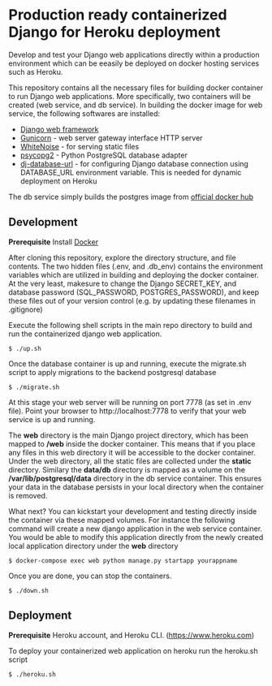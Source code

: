 # Production ready containerized Django for Heroku deployment

Develop and test your Django web applications directly within a production environment which can be eeasily be deployed on docker hosting services such as Heroku.

This repository contains all the necessary files for building docker container to run Django web applications. More specifically, two containers will be created (web service, and db service). In building the docker image for web service, the following softwares are installed:

* [Django web framework](https://www.djangoproject.com)
* [Gunicorn](https://gunicorn.org) - web server gateway interface HTTP server
* [WhiteNoise](https://github.com/evansd/whitenoise) - for serving static files
* [psycopg2](https://pypi.org/project/psycopg2/) - Python PostgreSQL database adapter
* [dj-database-url](https://pypi.org/project/dj-database-url/) - for configuring Django database connection using DATABASE_URL environment variable. This is needed for dynamic deployment on Heroku

The db service simply builds the postgres image from [official docker hub](https://hub.docker.com/_/postgres)

## Development

**Prerequisite** Install [Docker](https://www.docker.com)

After cloning this repository, explore the directory structure, and file contents. The two hidden files (.env, and .db_env) contains the environment variables which are  utilized in building and deploying the docker container. At the very least, makesure to change the Django SECRET_KEY, and database password (SQL_PASSWORD, POSTGRES_PASSWORD), and keep these files out of your version control (e.g. by updating these filenames in .gitignore) 

Execute the following shell scripts in the main repo directory to build and run the containerized django web application.

```console
$ ./up.sh
```
Once the database container is up and running, execute the migrate.sh script to apply migrations to the backend postgresql database

```console
$ ./migrate.sh
```

At this stage your web server will be running on port 7778 (as set in .env file). Point your browser to http://localhost:7778 to verify that your web service is up and running.

The **web** directory is the main Django project directory, which has been mapped to **/web** inside the docker container. This means that if you place any files in this web directory it will be accessible to the docker container. Under the web directory, all the static files are collected under the **static** directory.
Similary the **data/db** directory is mapped as a volume on the **/var/lib/postgresql/data** directory in the db service container. This ensures your data in the database persists in your local directory when the container is removed.   

What next? You can kickstart your development and testing directly inside the container via these mapped volumes. For instance the following command will create a new django application in the web service container. You would be able to modify this application directly from the newly created local application directory under the **web** directory 

```console
$ docker-compose exec web python manage.py startapp yourappname
```

Once you are done, you can stop the containers.

```console
$ ./down.sh
```

## Deployment

**Prerequisite** Heroku account, and Heroku CLI. (https://www.heroku.com)

To deploy your containerized web application on heroku run the heroku.sh script

```console
$ ./heroku.sh
```

